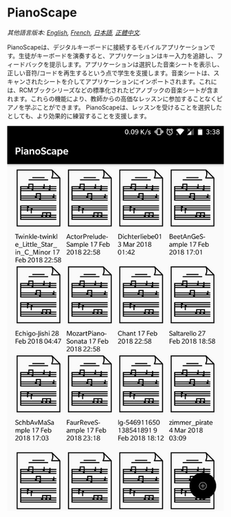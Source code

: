 # PianoScape

*其他語言版本: [English](README.en.md), [French](README.fr.md), [日本語](README.ja.md), [正體中文](README.zh-hant.md).*

PianoScapeは、デジタルキーボードに接続するモバイルアプリケーションです。生徒がキーボードを演奏すると、アプリケーションはキー入力を追跡し、フィードバックを提示します。アプリケーションは選択した音楽シートを表示し、正しい音符/コードを再生するという点で学生を支援します。音楽シートは、スキャンされたシートを介してアプリケーションにインポートされます。これには、RCMブックシリーズなどの標準化されたピアノブックの音楽シートが含まれます。これらの機能により、教師からの高価なレッスンに参加することなくピアノを学ぶことができます。 PianoScapeは、レッスンを受けることを選択したとしても、より効果的に練習することを支援します。

![Alt text](/Images/PianoScape.jpg?)